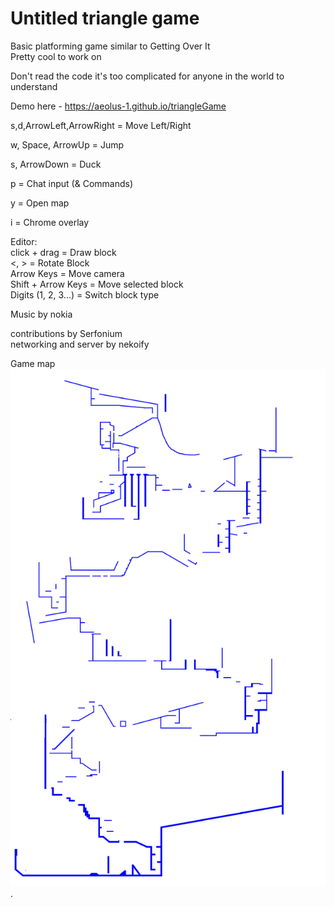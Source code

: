 # Untitled triangle game

Basic platforming game similar to Getting Over It  
Pretty cool to work on  


Don't read the code it's too complicated for anyone in the world to understand


Demo here - https://aeolus-1.github.io/triangleGame   

s,d,ArrowLeft,ArrowRight = Move Left/Right

w, Space, ArrowUp = Jump

s, ArrowDown = Duck  

p = Chat input (& Commands)

y = Open map

i = Chrome overlay

Editor:  
click + drag = Draw block  
<, > = Rotate Block  
Arrow Keys = Move camera  
Shift + Arrow Keys = Move selected block  
Digits (1, 2, 3...) = Switch block type  


Music by nokia

contributions by Serfonium  
networking and server by nekoify


Game map  
![yay](gameMap.png "ur gay now").


